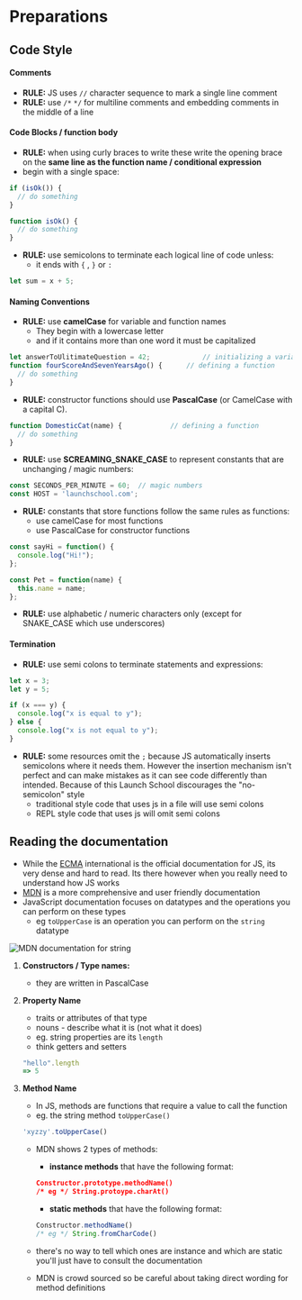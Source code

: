 # Preparations

## Code Style

#### Comments

- **RULE:** JS uses `//` character sequence to mark a single line comment
- **RULE:** use  `/*` `*/` for multiline comments and embedding comments in the middle of a line

#### Code Blocks / function body

- **RULE:** when using curly braces to write these write the opening brace on the **same line as the function name / conditional expression** 
- begin with a single space:

```js
if (isOk()) {
  // do something
}

function isOk() {
  // do something
}
```

- **RULE:** use semicolons to terminate each logical line of code unless:
  - it ends with `{` , `}` or `:`

```js
let sum = x + 5;
```

#### Naming Conventions

- **RULE:** use **camelCase** for variable and function names
  - They begin with a lowercase letter
  - and if it contains more than one word it must be capitalized

```js
let answerToUlitimateQuestion = 42;				// initializing a variable
function fourScoreAndSevenYearsAgo() {		// defining a function
  // do something
}
```

- **RULE:** constructor functions should use **PascalCase** (or CamelCase with a capital C).

```js
function DomesticCat(name) {			// defining a function
  // do something
}
```

- **RULE:** use **SCREAMING_SNAKE_CASE** to represent constants that are unchanging / magic numbers:

```js
const SECONDS_PER_MINUTE = 60;	// magic numbers
const HOST = 'launchschool.com';
```

- **RULE:** constants that store functions follow the same rules as functions:
  - use camelCase for most functions
  - use PascalCase for constructor functions

```js
const sayHi = function() {
  console.log("Hi!");
};

const Pet = function(name) {
  this.name = name;
};
```

- **RULE:** use alphabetic / numeric characters only (except for SNAKE_CASE which use underscores)

#### Termination

- **RULE:** use semi colons to terminate statements and expressions:

```js
let x = 3;
let y = 5;

if (x === y) {
  console.log("x is equal to y");
} else {
  console.log("x is not equal to y");
}
```

- **RULE:** some resources omit the `;` because JS automatically inserts semicolons where it needs them. However the insertion mechanism isn't perfect and can make mistakes as it can see code differently than intended. Because of this Launch School discourages the "no-semicolon" style
  - traditional style code that uses js in a file will use semi colons
  - REPL style code that uses js will omit semi colons

## Reading the documentation

- While the [ECMA](https://www.ecma-international.org/publications/standards/Ecma-262-arch.htm) international is the official documentation for JS, its very dense and hard to read. Its there however when you really need to understand how JS works
- [MDN](https://developer.mozilla.org/en-US/) is a more comprehensive and user friendly documentation
- JavaScript documentation focuses on datatypes and the operations you can perform on these types
  - eg `toUpperCase` is an operation you can perform on the `string` datatype 


![MDN documentation for string](https://d186loudes4jlv.cloudfront.net/javascript/images/mdn_string_documentation_page.png)

1. **Constructors / Type names:**

   - they are written in PascalCase

2. **Property Name**

   - traits or attributes of that type
   - nouns - describe what it is (not what it does)
   - eg. string properties are its `length`
   - think getters and setters

   ```js
   "hello".length
   => 5
   ```

3. **Method Name**

   - In JS, methods are functions that require a value to call the function
   - eg. the string method `toUpperCase()`

   ```js
   'xyzzy'.toUpperCase()
   ```

   - MDN shows 2 types of methods:

     - **instance methods** that have the following format: 

     ```json
     Constructor.prototype.methodName()
     /* eg */ String.protoype.charAt()
     ```

     - **static methods** that have the following format:

     ```js
     Constructor.methodName()
     /* eg */ String.fromCharCode()
     ```

   - there's no way to tell which ones are instance and which are static you'll just have to consult the documentation 
   - MDN is crowd sourced so be careful about taking direct wording for method definitions
